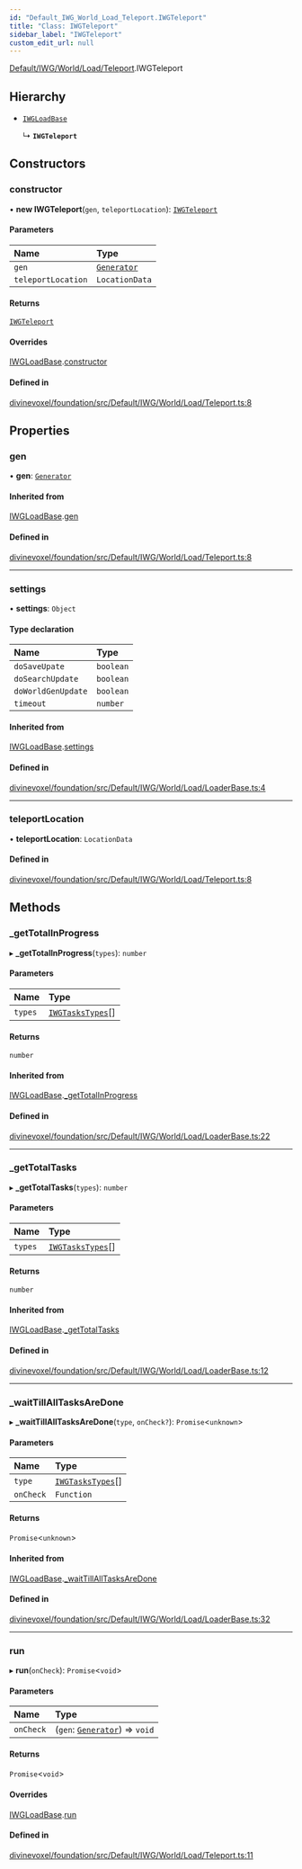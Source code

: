 ```yaml
---
id: "Default_IWG_World_Load_Teleport.IWGTeleport"
title: "Class: IWGTeleport"
sidebar_label: "IWGTeleport"
custom_edit_url: null
---
```


[Default/IWG/World/Load/Teleport](../modules/Default_IWG_World_Load_Teleport.md).IWGTeleport

## Hierarchy

- [`IWGLoadBase`](Default_IWG_World_Load_LoaderBase.IWGLoadBase.md)

  ↳ **`IWGTeleport`**

## Constructors

### constructor

• **new IWGTeleport**(`gen`, `teleportLocation`): [`IWGTeleport`](Default_IWG_World_Load_Teleport.IWGTeleport.md)

#### Parameters

| Name | Type |
| :------ | :------ |
| `gen` | [`Generator`](Default_IWG_World_Classes_Generator.Generator.md) |
| `teleportLocation` | `LocationData` |

#### Returns

[`IWGTeleport`](Default_IWG_World_Load_Teleport.IWGTeleport.md)

#### Overrides

[IWGLoadBase](Default_IWG_World_Load_LoaderBase.IWGLoadBase.md).[constructor](Default_IWG_World_Load_LoaderBase.IWGLoadBase.md#constructor)

#### Defined in

[divinevoxel/foundation/src/Default/IWG/World/Load/Teleport.ts:8](https://github.com/lucasdamianjohnson/DivineVoxelEngine/blob/596fa7391478620ed460dfb4856ff0a763b91c49/divinevoxel/foundation/src/Default/IWG/World/Load/Teleport.ts#L8)

## Properties

### gen

• **gen**: [`Generator`](Default_IWG_World_Classes_Generator.Generator.md)

#### Inherited from

[IWGLoadBase](Default_IWG_World_Load_LoaderBase.IWGLoadBase.md).[gen](Default_IWG_World_Load_LoaderBase.IWGLoadBase.md#gen)

#### Defined in

[divinevoxel/foundation/src/Default/IWG/World/Load/Teleport.ts:8](https://github.com/lucasdamianjohnson/DivineVoxelEngine/blob/596fa7391478620ed460dfb4856ff0a763b91c49/divinevoxel/foundation/src/Default/IWG/World/Load/Teleport.ts#L8)

___

### settings

• **settings**: `Object`

#### Type declaration

| Name | Type |
| :------ | :------ |
| `doSaveUpate` | `boolean` |
| `doSearchUpdate` | `boolean` |
| `doWorldGenUpdate` | `boolean` |
| `timeout` | `number` |

#### Inherited from

[IWGLoadBase](Default_IWG_World_Load_LoaderBase.IWGLoadBase.md).[settings](Default_IWG_World_Load_LoaderBase.IWGLoadBase.md#settings)

#### Defined in

[divinevoxel/foundation/src/Default/IWG/World/Load/LoaderBase.ts:4](https://github.com/lucasdamianjohnson/DivineVoxelEngine/blob/596fa7391478620ed460dfb4856ff0a763b91c49/divinevoxel/foundation/src/Default/IWG/World/Load/LoaderBase.ts#L4)

___

### teleportLocation

• **teleportLocation**: `LocationData`

#### Defined in

[divinevoxel/foundation/src/Default/IWG/World/Load/Teleport.ts:8](https://github.com/lucasdamianjohnson/DivineVoxelEngine/blob/596fa7391478620ed460dfb4856ff0a763b91c49/divinevoxel/foundation/src/Default/IWG/World/Load/Teleport.ts#L8)

## Methods

### \_getTotalInProgress

▸ **_getTotalInProgress**(`types`): `number`

#### Parameters

| Name | Type |
| :------ | :------ |
| `types` | [`IWGTasksTypes`](../modules/Default_IWG_World_Types_IWG_types.md#iwgtaskstypes)[] |

#### Returns

`number`

#### Inherited from

[IWGLoadBase](Default_IWG_World_Load_LoaderBase.IWGLoadBase.md).[_getTotalInProgress](Default_IWG_World_Load_LoaderBase.IWGLoadBase.md#_gettotalinprogress)

#### Defined in

[divinevoxel/foundation/src/Default/IWG/World/Load/LoaderBase.ts:22](https://github.com/lucasdamianjohnson/DivineVoxelEngine/blob/596fa7391478620ed460dfb4856ff0a763b91c49/divinevoxel/foundation/src/Default/IWG/World/Load/LoaderBase.ts#L22)

___

### \_getTotalTasks

▸ **_getTotalTasks**(`types`): `number`

#### Parameters

| Name | Type |
| :------ | :------ |
| `types` | [`IWGTasksTypes`](../modules/Default_IWG_World_Types_IWG_types.md#iwgtaskstypes)[] |

#### Returns

`number`

#### Inherited from

[IWGLoadBase](Default_IWG_World_Load_LoaderBase.IWGLoadBase.md).[_getTotalTasks](Default_IWG_World_Load_LoaderBase.IWGLoadBase.md#_gettotaltasks)

#### Defined in

[divinevoxel/foundation/src/Default/IWG/World/Load/LoaderBase.ts:12](https://github.com/lucasdamianjohnson/DivineVoxelEngine/blob/596fa7391478620ed460dfb4856ff0a763b91c49/divinevoxel/foundation/src/Default/IWG/World/Load/LoaderBase.ts#L12)

___

### \_waitTillAllTasksAreDone

▸ **_waitTillAllTasksAreDone**(`type`, `onCheck?`): `Promise`\<`unknown`\>

#### Parameters

| Name | Type |
| :------ | :------ |
| `type` | [`IWGTasksTypes`](../modules/Default_IWG_World_Types_IWG_types.md#iwgtaskstypes)[] |
| `onCheck` | `Function` |

#### Returns

`Promise`\<`unknown`\>

#### Inherited from

[IWGLoadBase](Default_IWG_World_Load_LoaderBase.IWGLoadBase.md).[_waitTillAllTasksAreDone](Default_IWG_World_Load_LoaderBase.IWGLoadBase.md#_waittillalltasksaredone)

#### Defined in

[divinevoxel/foundation/src/Default/IWG/World/Load/LoaderBase.ts:32](https://github.com/lucasdamianjohnson/DivineVoxelEngine/blob/596fa7391478620ed460dfb4856ff0a763b91c49/divinevoxel/foundation/src/Default/IWG/World/Load/LoaderBase.ts#L32)

___

### run

▸ **run**(`onCheck`): `Promise`\<`void`\>

#### Parameters

| Name | Type |
| :------ | :------ |
| `onCheck` | (`gen`: [`Generator`](Default_IWG_World_Classes_Generator.Generator.md)) => `void` |

#### Returns

`Promise`\<`void`\>

#### Overrides

[IWGLoadBase](Default_IWG_World_Load_LoaderBase.IWGLoadBase.md).[run](Default_IWG_World_Load_LoaderBase.IWGLoadBase.md#run)

#### Defined in

[divinevoxel/foundation/src/Default/IWG/World/Load/Teleport.ts:11](https://github.com/lucasdamianjohnson/DivineVoxelEngine/blob/596fa7391478620ed460dfb4856ff0a763b91c49/divinevoxel/foundation/src/Default/IWG/World/Load/Teleport.ts#L11)
